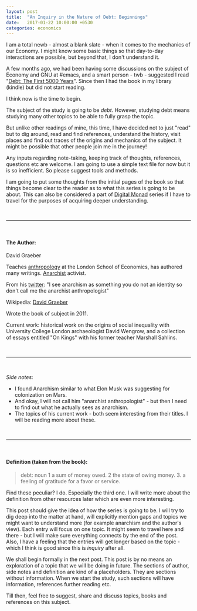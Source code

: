 ```yaml
---
layout: post
title:  "An Inquiry in the Nature of Debt: Beginnings"
date:   2017-01-22 10:00:00 +0530
categories: economics
---
```


I am a total newb - almost a blank slate - when it comes to the mechanics of our Economy. I might know some basic things so that day-to-day interactions are possible, but beyond that, I don't understand it.

A few months ago, we had been having some discussions on the subject of Economy and GNU at #emacs, and a smart person - twb - suggested I read "[Debt: The First 5000 Years][1]". Since then I had the book in my library (kindle) but did not start reading.

I think now is the time to begin.

The subject of the study is going to be _debt_. However, studying debt means studying many other topics to be able to fully grasp the topic.

But unlike other readings of mine, this time, I have decided not to just "read" but to dig around, read and find references, understand the history, visit places and find out traces of the origins and mechanics of the subject. It might be possible that other people join me in the journey!

Any inputs regarding note-taking, keeping track of thoughts, references, questions etc are welcome. I am going to use a simple text file for now but it is so inefficient. So please suggest tools and methods.

I am going to put some thoughts from the initial pages of the book so that things become clear to the reader as to what this series is going to be about. This can also be considered a part of [Digital Monad][6] series if I have to travel for the purposes of acquiring deeper understanding.

<br />

---
<br />

#### The Author:
David Graeber

Teaches [anthropology][2] at the London School of Economics, has authored many writings. [Anarchist][3] activist.

From his [twitter][4]: "I see anarchism as something you do not an identity so don't call me the anarchist anthropologist"

Wikipedia: [David Graeber][5]

Wrote the book of subject in 2011.

Current work: historical work on the origins of social inequality with University College London archaeologist David Wengrow, and a collection of essays entitled "On Kings" with his former teacher Marshall Sahlins.

<br />

---
<br />

_Side notes_:

* I found Anarchism similar to what Elon Musk was suggesting for colonization on Mars.
* And okay, I will not call him "anarchist anthropologist" - but then I need to find out what he actually sees as anarchism.
* The topics of his current work - both seem interesting from their titles. I will be reading more about these.

<br />

---
<br />

#### Definition (taken from the book):
> debt:
> noun 1 a sum of money owed. 2 the state of owing money. 3. a feeling of gratitude for a favor or service.

Find these peculiar? I do. Especially the third one. I will write more about the definition from other resources later which are even more interesting.

This post should give the idea of how the series is going to be. I will try to dig deep into the matter at hand, will explicitly mention gaps and topics we might want to understand more (for example anarchism and the author's view). Each entry will focus on one topic. It might seem to travel here and there - but I will make sure everything connects by the end of the post. Also, I have a feeling that the entries will get longer based on the topic - which I think is good since this is _inquiry_ after all.

We shall begin formally in the next post. This post is by no means an exploration of a topic that we will be doing in future. The sections of author, side notes and definition are kind of a placeholders. They are sections without information. When we start the study, such sections will have information, references further reading etc.

Till then, feel free to suggest, share and discuss topics, books and references on this subject.

[1]:https://en.wikipedia.org/wiki/Debt:_The_First_5000_Years
[2]:https://en.wikipedia.org/wiki/Anthropology
[3]:https://en.wikipedia.org/wiki/Anarchism
[4]:https://twitter.com/davidgraeber
[5]:https://en.wikipedia.org/wiki/David_Graeber
[6]:/life/2016/09/24/digital-nomad-i.html
